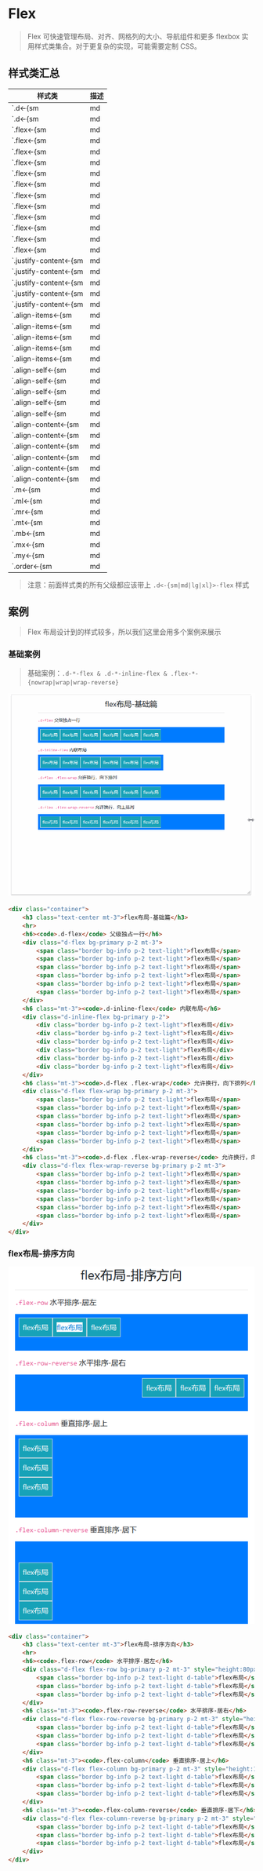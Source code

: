 # Flex

> Flex 可快速管理布局、对齐、网格列的大小、导航组件和更多 flexbox 实用样式类集合。对于更复杂的实现，可能需要定制 CSS。

## 样式类汇总

| 样式类                                     | 描述                                                                            |
| ------------------------------------------ | ------------------------------------------------------------------------------- |
| `.d<-{sm|md|lg|xl}>-flex`                  | 基类，父级元素样式类，以弹性伸缩盒显示，上面已经讲解                            |
| `.d<-{sm|md|lg|xl}>-inline-flex`           | 基类，父级元素样式类，以内联块级弹性伸缩盒显示，上面已经讲解                    |
| `.flex<-{sm|md|lg|xl}>-row`                | 父级元素样式类，水平，靠左排序                                                  |
| `.flex<-{sm|md|lg|xl}>-row-reverse`        | 父级元素样式类，水平，靠右排序                                                  |
| `.flex<-{sm|md|lg|xl}>-column`             | 父级元素样式类，垂直，靠上排序                                                  |
| `.flex<-{sm|md|lg|xl}>-column-reverse`     | 父级元素样式类，垂直，靠下排序                                                  |
| `.flex<-{sm|md|lg|xl}>-fill`               | 子级元素样式类，所有子级元素占用所有可用的水平空间。                            |
| `.flex<-{sm|md|lg|xl}>-grow-0`             | 子级元素样式类，区块禁止放大                                                    |
| `.flex<-{sm|md|lg|xl}>-grow-1`             | 子级元素样式类，区块放大                                                        |
| `.flex<-{sm|md|lg|xl}>-shrink-0`           | 子级元素样式类，区块禁止缩小                                                    |
| `.flex<-{sm|md|lg|xl}>-shrink-1`           | 子级元素样式类，区块缩小                                                        |
| `.flex<-{sm|md|lg|xl}>-nowrap`             | 不允许换行，默认                                                        |
| `.flex<-{sm|md|lg|xl}>-wrap`               | 允许换行，向下排列                                                |
| `.flex<-{sm|md|lg|xl}>-wrap-reverse`       | 允许换行，向上排列                                          |
| `.justify-content<-{sm|md|lg|xl}>-start`   | 父级元素样式类，水平，居左                                                      |
| `.justify-content<-{sm|md|lg|xl}>-end}`    | 父级元素样式类，水平，居右                                                      |
| `.justify-content<-{sm|md|lg|xl}>-center`  | 父级元素样式类，水平，居中                                                      |
| `.justify-content<-{sm|md|lg|xl}>-between` | 父级元素样式类，水平，子级间留白                                                |
| `.justify-content<-{sm|md|lg|xl}>-around`  | 父级元素样式类，水平，两侧、子级间都有留白                                      |
| `.align-items<-{sm|md|lg|xl}>-start`       | 父级元素样式类，垂直，居上                                                      |
| `.align-items<-{sm|md|lg|xl}>-end`         | 父级元素样式类，垂直，居下                                                      |
| `.align-items<-{sm|md|lg|xl}>-center`      | 父级元素样式类，垂直，居中                                                      |
| `.align-items<-{sm|md|lg|xl}>-baseline`    | 父级元素样式类，垂直，元素位于容器的基线上                                      |
| `.align-items<-{sm|md|lg|xl}>-stretch`     | 父级元素样式类，垂直空间占满                                                    |
| `.align-self<-{sm|md|lg|xl}>-start`        | 子级元素样式类，垂直，居上                                                      |
| `.align-self<-{sm|md|lg|xl}>-end`          | 子级元素样式类，垂直，居下                                                      |
| `.align-self<-{sm|md|lg|xl}>-center`       | 子级元素样式类，垂直，居中                                                      |
| `.align-self<-{sm|md|lg|xl}>-baseline`     | 子级元素样式类，垂直，元素位于容器的基线上                                      |
| `.align-self<-{sm|md|lg|xl}>-stretch`      | 子级元素样式类，垂直空间占满                                                    |
| `.align-content<-{sm|md|lg|xl}>-start`     | 父级元素样式类，在横轴上对齐 flex 项，水平居左+垂直居上                         |
| `.align-content<-{sm|md|lg|xl}>-end`       | 父级元素样式类，在横轴上对齐 flex 项，水平居左+垂直居下                         |
| `.align-content<-{sm|md|lg|xl}>-center`    | 父级元素样式类，在横轴上对齐 flex 项，水平居左+垂直居中                         |
| `.align-content<-{sm|md|lg|xl}>-between`   | 父级元素样式类，在横轴上对齐 flex 项，水平居左+垂直换行的留白对齐，子级间有留白 |
| `.align-content<-{sm|md|lg|xl}>-around`    | 父级元素样式类，在横轴上对齐 flex 项，水平居左+垂直居中，上下、子级间都有留白   |
| `.align-content<-{sm|md|lg|xl}>-stretch`   | 父级元素样式类，在横轴上对齐 flex 项，水平居左+垂直方向始终占满屏幕             |
| `.m<-{sm|md|lg|xl}>-auto`                  | 子级元素样式类，当前元素对齐方式：`水平居中+垂直居中`                           |
| `.ml<-{sm|md|lg|xl}>-auto`                 | 子级元素样式类，当前元素对齐方式：`水平居右`                                    |
| `.mr<-{sm|md|lg|xl}>-auto`                 | 子级元素样式类，当前元素对齐方式：`水平居左`                                    |
| `.mt<-{sm|md|lg|xl}>-auto`                 | 子级元素样式类，当前元素对齐方式：`垂直居上`                                    |
| `.mb<-{sm|md|lg|xl}>-auto`                 | 子级元素样式类，当前元素对齐方式：`垂直居下`                                    |
| `.mx<-{sm|md|lg|xl}>-auto`                 | 子级元素样式类，当前元素对齐方式：`水平居中`                                    |
| `.my<-{sm|md|lg|xl}>-auto`                 | 子级元素样式类，当前元素对齐方式：`垂直居中`                                    |
| `.order<-{sm|md|lg|xl}>-[0-12]`            | 更改统计元素的排序，其它章节已经讲解                                             |

> 注意：前面样式类的所有父级都应该带上 `.d<-{sm|md|lg|xl}>-flex` 样式

## 案例

> Flex 布局设计到的样式较多，所以我们这里会用多个案例来展示

### 基础案例

> 基础案例：`.d-*-flex & .d-*-inline-flex & .flex-*-{nowrap|wrap|wrap-reverse}`

![flex布局-基础篇](./static/flex布局-基础篇.gif)

```html
<div class="container">
    <h3 class="text-center mt-3">flex布局-基础篇</h3>
    <hr>
    <h6><code>.d-flex</code> 父级独占一行</h6>
    <div class="d-flex bg-primary p-2 mt-3">
        <span class="border bg-info p-2 text-light">flex布局</span>
        <span class="border bg-info p-2 text-light">flex布局</span>
        <span class="border bg-info p-2 text-light">flex布局</span>
        <span class="border bg-info p-2 text-light">flex布局</span>
        <span class="border bg-info p-2 text-light">flex布局</span>
        <span class="border bg-info p-2 text-light">flex布局</span>
    </div>
    <h6 class="mt-3"><code>.d-inline-flex</code> 内联布局</h6>
    <div class="d-inline-flex bg-primary p-2">
        <div class="border bg-info p-2 text-light">flex布局</div>
        <div class="border bg-info p-2 text-light">flex布局</div>
        <div class="border bg-info p-2 text-light">flex布局</div>
        <div class="border bg-info p-2 text-light">flex布局</div>
        <div class="border bg-info p-2 text-light">flex布局</div>
        <div class="border bg-info p-2 text-light">flex布局</div>
    </div>
    <h6 class="mt-3"><code>.d-flex .flex-wrap</code> 允许换行，向下排列</h6>
    <div class="d-flex flex-wrap bg-primary p-2 mt-3">
        <span class="border bg-info p-2 text-light">flex布局</span>
        <span class="border bg-info p-2 text-light">flex布局</span>
        <span class="border bg-info p-2 text-light">flex布局</span>
        <span class="border bg-info p-2 text-light">flex布局</span>
        <span class="border bg-info p-2 text-light">flex布局</span>
        <span class="border bg-info p-2 text-light">flex布局</span>
    </div>
    <h6 class="mt-3"><code>.d-flex .flex-wrap-reverse</code> 允许换行，向上排列</h6>
    <div class="d-flex flex-wrap-reverse bg-primary p-2 mt-3">
        <span class="border bg-info p-2 text-light">flex布局</span>
        <span class="border bg-info p-2 text-light">flex布局</span>
        <span class="border bg-info p-2 text-light">flex布局</span>
        <span class="border bg-info p-2 text-light">flex布局</span>
        <span class="border bg-info p-2 text-light">flex布局</span>
        <span class="border bg-info p-2 text-light">flex布局</span>
    </div>
</div>
```

### flex布局-排序方向

![flex布局-排序方向](./static/flex布局-排序方向.png)

```html
<div class="container">
    <h3 class="text-center mt-3">flex布局-排序方向</h3>
    <hr>
    <h6><code>.flex-row</code> 水平排序-居左</h6>
    <div class="d-flex flex-row bg-primary p-2 mt-3" style="height:80px;">
        <span class="border bg-info p-2 text-light d-table">flex布局</span>
        <span class="border bg-info p-2 text-light d-table">flex布局</span>
        <span class="border bg-info p-2 text-light d-table">flex布局</span>
    </div>
    <h6 class="mt-3"><code>.flex-row-reverse</code> 水平排序-居右</h6>
    <div class="d-flex flex-row-reverse bg-primary p-2 mt-3" style="height:80px;">
        <span class="border bg-info p-2 text-light d-table">flex布局</span>
        <span class="border bg-info p-2 text-light d-table">flex布局</span>
        <span class="border bg-info p-2 text-light d-table">flex布局</span>
    </div>
    <h6 class="mt-3"><code>.flex-column</code> 垂直排序-居上</h6>
    <div class="d-flex flex-column bg-primary p-2 mt-3" style="height:180px;">
        <span class="border bg-info p-2 text-light d-table">flex布局</span>
        <span class="border bg-info p-2 text-light d-table">flex布局</span>
        <span class="border bg-info p-2 text-light d-table">flex布局</span>
    </div>
    <h6 class="mt-3"><code>.flex-column-reverse</code> 垂直排序-居下</h6>
    <div class="d-flex flex-column-reverse bg-primary p-2 mt-3" style="height:180px;">
        <span class="border bg-info p-2 text-light d-table">flex布局</span>
        <span class="border bg-info p-2 text-light d-table">flex布局</span>
        <span class="border bg-info p-2 text-light d-table">flex布局</span>
    </div>
</div>
```
